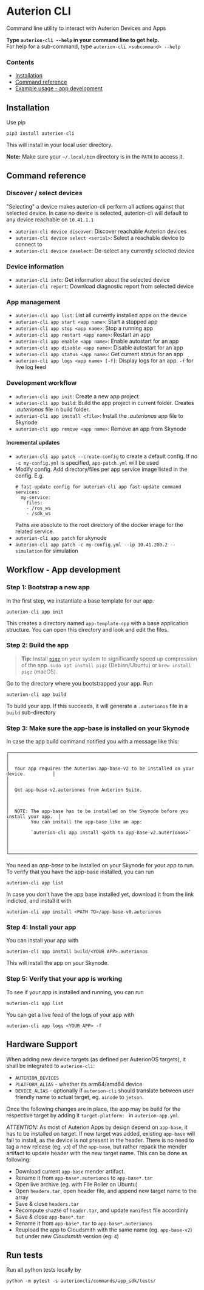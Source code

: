 # Auterion CLI

Command line utility to interact with Auterion Devices and Apps


**Type `auterion-cli --help` in your command line to get help.**<br/>
For help for a sub-command, type `auterion-cli <subcommand> --help`



### Contents

- [Installation](#installation)
- [Command reference](#command-reference)
- [Example usage - app development](#app-dev-workflow)


## Installation
<a name="installation"></a>

Use pip

```
pip3 install auterion-cli
```

This will install in your local user directory. 

**Note:** Make sure your `~/.local/bin` directory is in the `PATH` to access it.

## Command reference
<a name="command-reference"></a>

### Discover / select devices

"Selecting" a device makes auterion-cli perform all actions against that selected device. 
In case no device is selected, auterion-cli will default to any device reachable on `10.41.1.1`

- `auterion-cli device discover`: Discover reachable Auterion devices
- `auterion-cli device select <serial>`: Select a reachable device to connect to
- `auterion-cli device deselect`: De-select any currently selected device

### Device information

- `auterion-cli info`: Get information about the selected device
- `auterion-cli report`: Download diagnostic report from selected device

### App management

- `auterion-cli app list`: List all currently installed apps on the device
- `auterion-cli app start <app name>`: Start a stopped app
- `auterion-cli app stop <app name>`: Stop a running app
- `auterion-cli app restart <app name>`: Restart an app
- `auterion-cli app enable <app name>`: Enable autostart for an app
- `auterion-cli app disable <app name>`: Disable autostart for an app
- `auterion-cli app status <app name>`: Get current status for an app
- `auterion-cli app logs <app name> [-f]`: Display logs for an app. `-f` for live log feed

### Development workflow

- `auterion-cli app init`: Create a new app project
- `auterion-cli app build`: Build the app project in current folder. Creates *.auterionos* file in build folder.
- `auterion-cli app install <file>`: Install the *.auterionos* app file to Skynode
- `auterion-cli app remove <app name>`: Remove an app from Skynode

#### Incremental updates

- `auterion-cli app patch --create-config` to create a default config. If no `-c my-config.yml` is specified, `app-patch.yml` will be used
- Modify config. Add directory/files per app service image listed in the config. E.g.
  ```
  # fast-update config for auterion-cli app fast-update command
  services:
    my-service:
      files:
      - /ros_ws
      - /sdk_ws
  ```
  Paths are absolute to the root directory of the docker image for the related service.
- `auterion-cli app patch` for skynode
- `auterion-cli app patch -c my-config.yml --ip 10.41.200.2 --simulation` for simulation


## Workflow - App development
<a name="app-dev-workflow"></a>


### Step 1: Bootstrap a new app

In the first step, we instantiate a base template for our app.

```
auterion-cli app init
```

This creates a directory named `app-template-cpp` with a base application structure.
You can open this directory and look and edit the files.

### Step 2: Build the app

> **Tip:** Install [`pigz`](https://zlib.net/pigz/) on your system to significantly speed up compression of the app. `sudo apt install pigz` (Debian/Ubuntu) or `brew install pigz` (macOS).

Go to the directory where you bootstrapped your app. Run

```
auterion-cli app build
```

To build your app. If this succeeds, it will generate a `.auterionos` file in a `build` sub-directory


### Step 3: Make sure the app-base is installed on your Skynode

In case the app build command notified you with a message like this:

```
┌──────────────────────────────────────────────────────────────────────────────────────┐
│                                                                                      │
│  Your app requires the Auterion app-base-v2 to be installed on your device.          │
│                                                                                      │
│  Get app-base-v2.auterionos from Auterion Suite.                                     │
│                                                                                      │
│  NOTE: The app-base has to be installed on the Skynode before you install your app.  │
│        You can install the app-base like an app:                                     │
│        `auterion-cli app install <path to app-base-v2.auterionos>`                   │
│                                                                                      │
└──────────────────────────────────────────────────────────────────────────────────────┘
```

You need an *app-base* to be installed on your Skynode for your app to run.
To verify that you have the app-base installed, you can run

```
auterion-cli app list
```

In case you don't have the app base installed yet, download it from the link indicted, and install it with 

```
auterion-cli app install <PATH TO>/app-base-v0.auterionos

```



### Step 4: Install your app

You can install your app with 

```
auterion-cli app install build/<YOUR APP>.auterionos
```

This will install the app on your Skynode.


### Step 5: Verify that your app is working

To see if your app is installed and running, you can run

```
auterion-cli app list
```


You can get a live feed of the logs of your app with

```
auterion-cli app logs <YOUR APP> -f
```

## Hardware Support
<a name="hardware-support"></a>

When adding new device targets (as defined per AuterionOS targets), it shall be integrated to `auterion-cli`:
* `AUTERION_DEVICES`
* `PLATFORM_ALIAS` - whether its arm64/amd64 device
* `DEVICE_ALIAS` - optionally if `auterion-cli` should translate between user friendly name to actual target, eg. `ainode` to `jetson`.

Once the following changes are in place, the app may be build for the respective target by adding it `target-platform: ` in `auterion-app.yml`.

_ATTENTION:_ As most of Auterion Apps by design depend on `app-base`, it has to be installed on target. If new target was added, existing `app-base` will fail to install, as the device is not present in the header. There is no need to tag a new release (eg. `v3`) of the `app-base`, but rather repack the mender artifact to update header with the new target name. This can be done as following:
* Download current `app-base` mender artifact.
* Rename it from `app-base*.auterionos` to `app-base*.tar`
* Open live archive (eg. with File Roller on Ubuntu)
* Open `headers.tar`, open header file, and append new target name to the array
* Save & close `headers.tar`
* Recompute `sha256` of `header.tar`, and update `manifest` file accordinly
* Save & close `app-base*.tar`
* Rename it from `app-base*.tar` to `app-base*.auterionos`
* Reupload the app to Cloudsmith with the same name (eg. `app-base-v2`) but under new _Cloudsmith_ version (eg. `4`)

## Run tests

Run all python tests locally by

```
python -m pytest -s auterioncli/commands/app_sdk/tests/
```